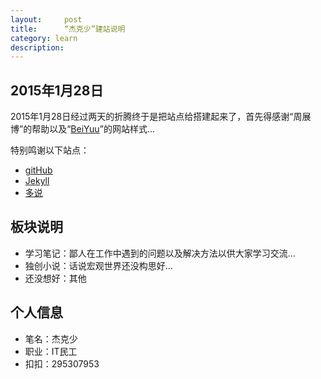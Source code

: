 ```yaml
---
layout:     post
title:      “杰克少”建站说明
category: learn
description:
---
```


## 2015年1月28日

2015年1月28日经过两天的折腾终于是把站点给搭建起来了，首先得感谢“周展博”的帮助以及“[BeiYuu][]”的网站样式...

特别鸣谢以下站点：

* [gitHub][]
* [Jekyll][]
* [多说][]



## 板块说明

* 学习笔记：鄙人在工作中遇到的问题以及解决方法以供大家学习交流...
* 独创小说：话说宏观世界还没构思好...
* 还没想好：其他

## 个人信息

* 笔名：杰克少
* 职业：IT民工
* 扣扣：295307953

[BeiYuu]:    http://beiyuu.com  "BeiYuu"
[Jekyll]:    http://jekyllrb.com/  "Jekyll"
[GitHub]:    https://github.com/  "GitHub"
[多说]:    http://duoshuo.com/  "多说"